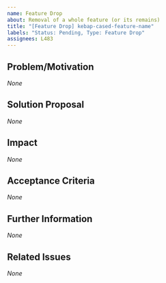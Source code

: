 ```yaml
---
name: Feature Drop
about: Removal of a whole feature (or its remains)
title: "[Feature Drop] kebap-cased-feature-name"
labels: "Status: Pending, Type: Feature Drop"
assignees: L483
---
```


<!--
Look for the ORIGINAL ISSUE that introduced the feature you want to remove and use its feature name as the issue title.
        
If you are here because you followed the instructions for a DRASTIC "feature change", please ensure you have followed ALL instructions for creating the new "feature request".
Here is what you must do inside this "feature drop request":
  1. Choose the "feature drop request" title as usual.
  2. State and explain your REPLACEMENT plans instead of only writing about a "pure" drop.
  3. Link the "original issue" as well as your new "feature request" inside the "Related Issues" section.

Keep ALL of the text encapsulated in comments, even though it will not be rendered.
ONLY add text in the places that are filled with *None* default and replace *None* with your text.
-->

## Problem/Motivation
<!--
Describe your problem or motivation that caused your feature drop request as detailed as possible.
Why should the feature be dropped? Is it too complicated? Is it not needed? Is its functionality already covered by another feature? Is it going to be replaced by another feature?
-->
*None*

## Solution Proposal
<!--
Describe the solution that you have in mind as detailed as possible.
What needs to be removed to drop the whole feature (or its remains)? Should it be replaced by another feature, and if yes, which one?
-->
*None*

## Impact
<!--
Describe potential side effects of your solution proposal, which could cause follow-up issues (in particular feature changes or feature drops), to the best of your knowledge.
-->
*None*

## Acceptance Criteria
<!--
Specify the acceptance criteria as a task list that contains one or more entries.
e.g.:
  - [ ] Do this
  - [ ] Do that
  ...
-->
*None*

## Further Information
<!--
Add additional helpful, issue-related information, such as, links, screenshots, sketches, considerations, thoughts, etc.
-->
*None*

## Related Issues
<!--
Add a bullet point list of related issues that contains one or more entries. It has to contain, at least, the original issue that introduced the feature you want to remove.
e.g.:
  - #42
  - #73
  ...
-->
*None*

<!--
Information for contributors about label usage:
        
  - select any number of fitting labels that have a `Flag: ` prefix
  - select any number of fitting labels that have a `For: ` prefix
  - select EXACTLY ONE label that has a `Priority: ` prefix
  - select EXACTLY ONE label that has a `Scope: ` prefix
  - NEVER tamper with the initial `Status: Pending` label when creating an issue
  - NEVER add, remove, or change any associations (or the lack thereof) between an issue and label that has a `Type: ` prefix
        
Look at the label descriptions to grasp their proper usage and pick the most fitting.
If more than one `Type: ` label fits the issue, it is a good indicator that the issue mixes concerns.
You should then split this issue into multiple issues so that each new issue falls EXACTLY INTO ONE category.
-->
